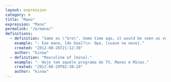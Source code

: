 ```yaml
---
layout: expression
category: m
title: "Mano"
expression: "Mano"
permalink: "/m/mano/"
definitions:
  - definition: "Same as \"bro\". Some time ago, it would be seen as very rude. And even now you don't hear may kids using \"Mano\" while talking to their parents. But you can use it interchangeably with \"Cara\" while talking with your lads."
    example: "- Eae mano, [de boa]?\n- Opa, [suave na neve]."
    created: "2012-08-26T21:12:38"
    author: "kinow"
  - definition: "Masculine of [mina]."
    example: "- Hoje tem aquele programa de TV, Manos e Minas."
    created: "2012-08-29T02:38:24"
    author: "kinow"
---
```

